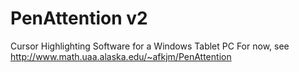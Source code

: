 PenAttention v2
===============

Cursor Highlighting Software for a Windows Tablet PC
For now, see http://www.math.uaa.alaska.edu/~afkjm/PenAttention